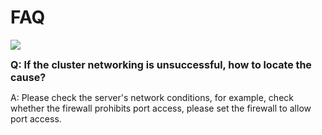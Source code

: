 # FAQ

<a href="https://gitee.com/mindspore/docs/blob/master/docs/federated/docs/source_en/faq.md" target="_blank"><img src="https://mindspore-website.obs.cn-north-4.myhuaweicloud.com/website-images/master/resource/_static/logo_source_en.png"></a>

<font size=3>**Q: If the cluster networking is unsuccessful, how to locate the cause?**</font>

A: Please check the server's network conditions, for example, check whether the firewall prohibits port access, please set the firewall to allow port access.

<br/>